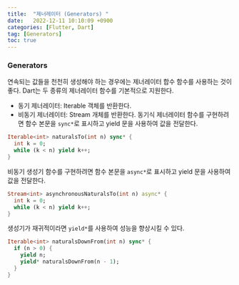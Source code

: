 ```yaml
---
title:  "제너레이터 (Generators) "  
date:   2022-12-11 10:10:09 +0900
categories: [Flutter, Dart]
tag: [Generators]
toc: true
---
```

### Generators

연속되는 값들을 천천히 생성해야 하는 경우에는 제너레이터 합수 함수를 사용하는 것이 좋다. Dart는 두 종류의 제너레이터 함수를 기본적으로 지원한다.

- 동기 제너레이터: Iterable 객체를 반환한다.
- 비동기 제너레이터: Stream 개체를 반환한다.
동기식 제너레이터 함수를 구현하려면 함수 본문을 ``sync*``로 표시하고 yield 문을 사용하여 값을 전달한다.

``` dart
Iterable<int> naturalsTo(int n) sync* {
  int k = 0;
  while (k < n) yield k++;
}
```

비동기 생성기 함수를 구현하려면 함수 본문을 ``async*``로 표시하고 yield 문을 사용하여 값을 전달한다.

``` dart
Stream<int> asynchronousNaturalsTo(int n) async* {
  int k = 0;
  while (k < n) yield k++;
}
```

생성기가 재귀적이라면 ``yield*``를 사용하여 성능을 향상시킬 수 있다.

``` dart
Iterable<int> naturalsDownFrom(int n) sync* {
  if (n > 0) {
    yield n;
    yield* naturalsDownFrom(n - 1);
  }
}
```
